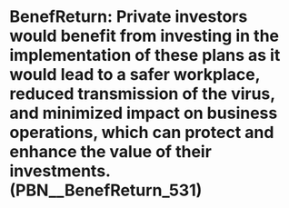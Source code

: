 # BenefReturn: __Private investors would benefit from investing in the implementation of these plans as it would lead to a safer workplace, reduced transmission of the virus, and minimized impact on business operations, which can protect and enhance the value of their investments.__ (PBN__BenefReturn_531)

